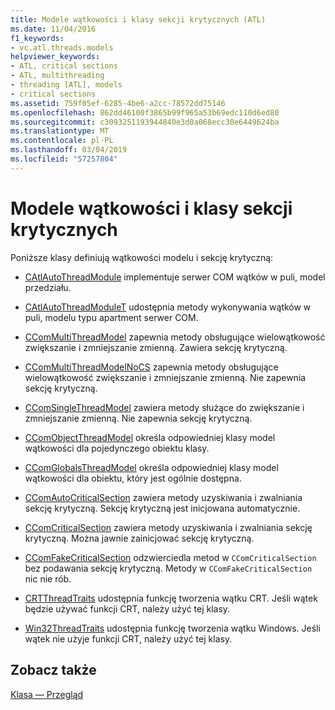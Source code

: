 ```yaml
---
title: Modele wątkowości i klasy sekcji krytycznych (ATL)
ms.date: 11/04/2016
f1_keywords:
- vc.atl.threads.models
helpviewer_keywords:
- ATL, critical sections
- ATL, multithreading
- threading [ATL], models
- critical sections
ms.assetid: 759f05ef-6285-4be6-a2cc-78572dd75146
ms.openlocfilehash: 862dd46100f3865b99f965a53b69edc110d6ed80
ms.sourcegitcommit: c3093251193944840e3d0a068ecc30e6449624ba
ms.translationtype: MT
ms.contentlocale: pl-PL
ms.lasthandoff: 03/04/2019
ms.locfileid: "57257804"
---
```

# <a name="threading-models-and-critical-sections-classes"></a>Modele wątkowości i klasy sekcji krytycznych

Poniższe klasy definiują wątkowości modelu i sekcję krytyczną:

- [CAtlAutoThreadModule](../atl/reference/catlautothreadmodule-class.md) implementuje serwer COM wątków w puli, model przedziału.

- [CAtlAutoThreadModuleT](../atl/reference/catlautothreadmodulet-class.md) udostępnia metody wykonywania wątków w puli, modelu typu apartment serwer COM.

- [CComMultiThreadModel](../atl/reference/ccommultithreadmodel-class.md) zapewnia metody obsługujące wielowątkowość zwiększanie i zmniejszanie zmienną. Zawiera sekcję krytyczną.

- [CComMultiThreadModelNoCS](../atl/reference/ccommultithreadmodelnocs-class.md) zapewnia metody obsługujące wielowątkowość zwiększanie i zmniejszanie zmienną. Nie zapewnia sekcję krytyczną.

- [CComSingleThreadModel](../atl/reference/ccomsinglethreadmodel-class.md) zawiera metody służące do zwiększanie i zmniejszanie zmienną. Nie zapewnia sekcję krytyczną.

- [CComObjectThreadModel](../atl/reference/atl-typedefs.md#ccomobjectthreadmodel) określa odpowiedniej klasy model wątkowości dla pojedynczego obiektu klasy.

- [CComGlobalsThreadModel](../atl/reference/atl-typedefs.md#ccomglobalsthreadmodel) określa odpowiedniej klasy model wątkowości dla obiektu, który jest ogólnie dostępna.

- [CComAutoCriticalSection](../atl/reference/ccomautocriticalsection-class.md) zawiera metody uzyskiwania i zwalniania sekcję krytyczną. Sekcję krytyczną jest inicjowana automatycznie.

- [CComCriticalSection](../atl/reference/ccomcriticalsection-class.md) zawiera metody uzyskiwania i zwalniania sekcję krytyczną. Można jawnie zainicjować sekcję krytyczną.

- [CComFakeCriticalSection](../atl/reference/ccomfakecriticalsection-class.md) odzwierciedla metod w `CComCriticalSection` bez podawania sekcję krytyczną. Metody w `CComFakeCriticalSection` nic nie rób.

- [CRTThreadTraits](../atl/reference/crtthreadtraits-class.md) udostępnia funkcję tworzenia wątku CRT. Jeśli wątek będzie używać funkcji CRT, należy użyć tej klasy.

- [Win32ThreadTraits](../atl/reference/win32threadtraits-class.md) udostępnia funkcję tworzenia wątku Windows. Jeśli wątek nie użyje funkcji CRT, należy użyć tej klasy.

## <a name="see-also"></a>Zobacz także

[Klasa — Przegląd](../atl/atl-class-overview.md)
